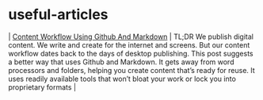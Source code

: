 # useful-articles


| [Content Workflow Using Github And Markdown](https://www.portent.com/blog/copywriting/content-strategy/content-with-github-markdown.htm) | TL;DR We publish digital content. We write and create for the internet and screens. But our content workflow dates back to the days of desktop publishing. This post suggests a better way that uses Github and Markdown. It gets away from word processors and folders, helping you create content that’s ready for reuse. It uses readily available tools that won’t bloat your work or lock you into proprietary formats |
